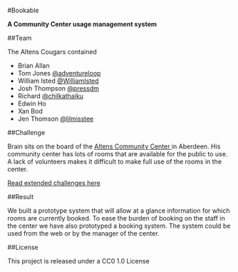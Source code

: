 #Bookable

**A Community Center usage management system**

##Team

The Altens Cougars contained

 - Brian Allan
 - Tom Jones [@adventureloop][1]
 - William Isted [@WilliamIsted][2]
 - Josh Thompson [@pressdm][3] 	
 - Richard [@chilkathaiku][4]
 - Edwin Ho
 - Xan Bod
 - Jen Thomson [@lilmisstee][6]

##Challenge

Brain sits on the board of the [Altens Community Center ][5] in Aberdeen. His
community center has lots of rooms that are available for the public to use. A
lack of volunteers makes it difficult to make full use of the rooms in the
center.

[Read extended challenges here][7]

##Result

We built a prototype system that will allow at a glance information for which
rooms are currently booked. To ease the burden of booking on the staff in the
center we have also prototyped a booking system. The system could be used from
the web or by the manager of the center.


##License

This project is released under a CC0 1.0 License

[1]:	https://twitter.com/adventureloop
[2]:	https://twitter.com/WilliamIsted
[3]:	https://twitter.com/pressam
[4]:	https://twitter.com/chillcathiku
[5]:	https://altenscc.btck.co.uk/
[6]:	https://twitter.com/lilmisstee
[7]: challenge.md
